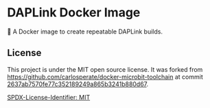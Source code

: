 # DAPLink Docker Image

🐳 A Docker image to create repeatable DAPLink builds.

## License

This project is under the MIT open source license. It was forked from
https://github.com/carlosperate/docker-microbit-toolchain at commit
[2637ab7570fe77c352189249a865b3241b880d67](https://github.com/carlosperate/docker-microbit-toolchain/commit/2637ab7570fe77c352189249a865b3241b880d67).

[SPDX-License-Identifier: MIT](LICENSE.md)
